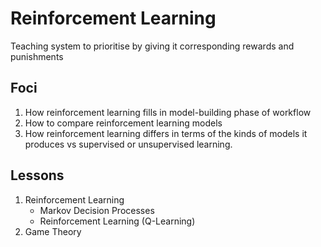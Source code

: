 # Reinforcement Learning
Teaching system to prioritise by giving it corresponding rewards and punishments

## Foci
1. How reinforcement learning fills in model-building phase of workflow
2. How to compare reinforcement learning models
3. How reinforcement learning differs in terms of the kinds of models it produces vs supervised or unsupervised learning.

## Lessons
1. Reinforcement Learning
    - Markov Decision Processes
    - Reinforcement Learning (Q-Learning)
2. Game Theory
